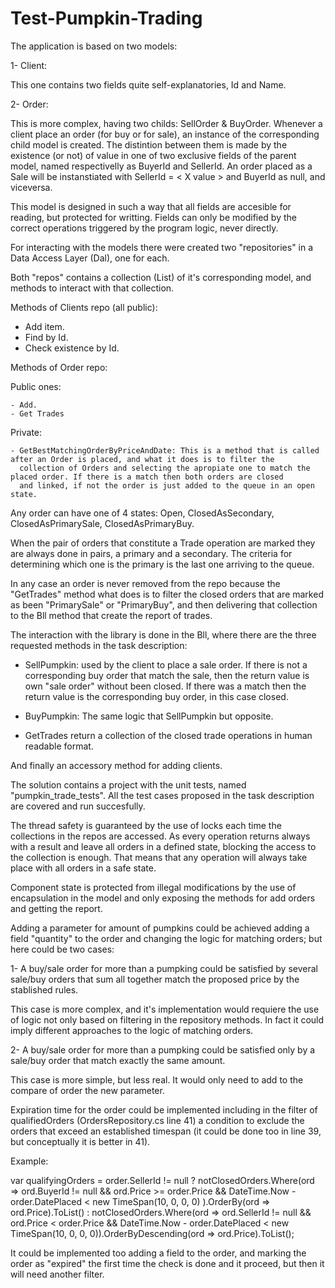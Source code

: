 # Test-Pumpkin-Trading

The application is based on two models:

1- Client:
  
  This one contains two fields quite self-explanatories, Id and Name.

2- Order: 

  This is more complex, having two childs: SellOrder & BuyOrder. Whenever a client place an order (for buy or for sale), 
  an instance of the corresponding child model is created. The distintion between them is made by the existence (or not) of value in one
  of two exclusive fields of the parent model, named respectivelly as BuyerId and SellerId. An order placed as a Sale will be instanstiated
  with SellerId = < X value > and BuyerId as null, and viceversa.
  
  This model is designed in such a way that all fields are accesible for reading, but protected for writting. Fields can only be modified
  by the correct operations triggered by the program logic, never directly.
  
For interacting with the models there were created two "repositories" in a Data Access Layer (Dal), one for each.

Both "repos" contains a collection (List) of it's corresponding model, and methods to interact with that collection.

Methods of Clients repo (all public):

  - Add item.
  - Find by Id.
  - Check existence by Id.
  
Methods of Order repo:

  Public ones:
  
    - Add.
    - Get Trades
    
  Private:
  
    - GetBestMatchingOrderByPriceAndDate: This is a method that is called after an Order is placed, and what it does is to filter the 
      collection of Orders and selecting the apropiate one to match the placed order. If there is a match then both orders are closed
      and linked, if not the order is just added to the queue in an open state.
 
Any order can have one of 4 states: Open, ClosedAsSecondary, ClosedAsPrimarySale, ClosedAsPrimaryBuy.

When the pair of orders that constitute a Trade operation are marked they are always done in pairs, a primary and a secondary. The
criteria for determining which one is the primary is the last one arriving to the queue.

In any case an order is never removed from the repo because the "GetTrades" method what does is to filter the closed orders that are 
marked as been "PrimarySale" or "PrimaryBuy", and then delivering that collection to the Bll method that create the report of trades.

The interaction with the library is done in the Bll, where there are the three requested methods in the task description:

- SellPumpkin: used by the client to place a sale order. If there is not a corresponding buy order that match the sale, then the return
  value is own "sale order" without been closed. If there was a match then the return value is the corresponding buy order, in this case
  closed.
  
- BuyPumpkin: The same logic that SellPumpkin but opposite.

- GetTrades return a collection of the closed trade operations in human readable format.

And finally an accessory method for adding clients.


The solution contains a project with the unit tests, named "pumpkin_trade_tests". All the test cases proposed in the task description
are covered and run succesfully.

The thread safety is guaranteed by the use of locks each time the collections in the repos are accessed. As every operation returns
always with a result and leave all orders in a defined state, blocking the access to the collection is enough. That means that any 
operation will always take place with all orders in a safe state.

Component state is protected from illegal modifications by the use of encapsulation in the model and only exposing the methods for add
orders and getting the report.

Adding a parameter for amount of pumpkins could be achieved adding a field "quantity" to the order and changing the logic for matching
orders; but here could be two cases:

1- A buy/sale order for more than a pumpking could be satisfied by several sale/buy orders that sum all together match the proposed 
price by the stablished rules.

  This case is more complex, and it's implementation would requiere the use of logic not only based on filtering in the repository 
  methods. In fact it could imply different approaches to the logic of matching orders.

2- A buy/sale order for more than a pumpking could be satisfied only by a sale/buy order that match exactly the same amount.

  This case is more simple, but less real. It would only need to add to the compare of order the new parameter.
  
Expiration time for the order could be implemented including in the filter of qualifiedOrders (OrdersRepository.cs line 41) a condition
to exclude the orders that exceed an established timespan (it could be done too in line 39, but conceptually it is better in 41).

Example:

var qualifyingOrders = order.SellerId != null ? notClosedOrders.Where(ord => ord.BuyerId != null && 
                       ord.Price >= order.Price && DateTime.Now - order.DatePlaced < new TimeSpan(10, 0, 0, 0)
                       ).OrderBy(ord => ord.Price).ToList() :
                       notClosedOrders.Where(ord => ord.SellerId != null && ord.Price < order.Price && 
                       DateTime.Now - order.DatePlaced < new TimeSpan(10, 0, 0, 0)).OrderByDescending(ord => ord.Price).ToList();

It could be implemented too adding a field to the order, and marking the order as "expired" the first time the check is done and it
proceed, but then it will need another filter.

